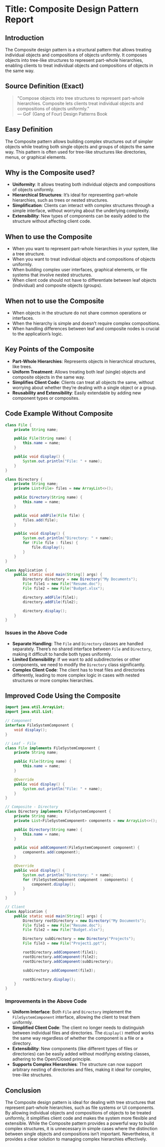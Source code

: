 # **Title**: Composite Design Pattern Report

## **Introduction**

The Composite design pattern is a structural pattern that allows treating individual objects and compositions of objects uniformly. It composes objects into tree-like structures to represent part-whole hierarchies, enabling clients to treat individual objects and compositions of objects in the same way.

## **Source Definition (Exact)**

> "Compose objects into tree structures to represent part-whole hierarchies. Composite lets clients treat individual objects and compositions of objects uniformly."  
> — GoF (Gang of Four) Design Patterns Book

## **Easy Definition**

The Composite pattern allows building complex structures out of simpler objects while treating both single objects and groups of objects the same way. This pattern is often used for tree-like structures like directories, menus, or graphical elements.

## **Why is the Composite used?**

- **Uniformity**: It allows treating both individual objects and compositions of objects uniformly.
- **Hierarchical Structures**: It’s ideal for representing part-whole hierarchies, such as trees or nested structures.
- **Simplification**: Clients can interact with complex structures through a simple interface, without worrying about the underlying complexity.
- **Extensibility**: New types of components can be easily added to the structure without affecting client code.

## **When to use the Composite**

- When you want to represent part-whole hierarchies in your system, like a tree structure.
- When you want to treat individual objects and compositions of objects uniformly.
- When building complex user interfaces, graphical elements, or file systems that involve nested structures.
- When client code should not have to differentiate between leaf objects (individual) and composite objects (groups).

## **When not to use the Composite**

- When objects in the structure do not share common operations or interfaces.
- When the hierarchy is simple and doesn’t require complex compositions.
- When handling differences between leaf and composite nodes is crucial to the application’s logic.

## **Key Points of the Composite**

- **Part-Whole Hierarchies**: Represents objects in hierarchical structures, like trees.
- **Uniform Treatment**: Allows treating both leaf (single) objects and composite objects in the same way.
- **Simplifies Client Code**: Clients can treat all objects the same, without worrying about whether they’re dealing with a single object or a group.
- **Reusability and Extensibility**: Easily extendable by adding new component types or composites.

## **Code Example Without Composite**

```java
class File {
    private String name;

    public File(String name) {
        this.name = name;
    }

    public void display() {
        System.out.println("File: " + name);
    }
}

class Directory {
    private String name;
    private List<File> files = new ArrayList<>();

    public Directory(String name) {
        this.name = name;
    }

    public void addFile(File file) {
        files.add(file);
    }

    public void display() {
        System.out.println("Directory: " + name);
        for (File file : files) {
            file.display();
        }
    }
}

class Application {
    public static void main(String[] args) {
        Directory directory = new Directory("My Documents");
        File file1 = new File("Resume.doc");
        File file2 = new File("Budget.xlsx");

        directory.addFile(file1);
        directory.addFile(file2);

        directory.display();
    }
}
```

### **Issues in the Above Code**

- **Separate Handling**: The `File` and `Directory` classes are handled separately. There’s no shared interface between `File` and `Directory`, making it difficult to handle both types uniformly.
- **Limited Extensibility**: If we want to add subdirectories or other components, we need to modify the `Directory` class significantly.
- **Complex Client Code**: The client has to treat files and directories differently, leading to more complex logic in cases with nested structures or more complex hierarchies.

## **Improved Code Using the Composite**

```java
import java.util.ArrayList;
import java.util.List;

// Component
interface FileSystemComponent {
    void display();
}

// Leaf - File
class File implements FileSystemComponent {
    private String name;

    public File(String name) {
        this.name = name;
    }

    @Override
    public void display() {
        System.out.println("File: " + name);
    }
}

// Composite - Directory
class Directory implements FileSystemComponent {
    private String name;
    private List<FileSystemComponent> components = new ArrayList<>();

    public Directory(String name) {
        this.name = name;
    }

    public void addComponent(FileSystemComponent component) {
        components.add(component);
    }

    @Override
    public void display() {
        System.out.println("Directory: " + name);
        for (FileSystemComponent component : components) {
            component.display();
        }
    }
}

// Client
class Application {
    public static void main(String[] args) {
        Directory rootDirectory = new Directory("My Documents");
        File file1 = new File("Resume.doc");
        File file2 = new File("Budget.xlsx");

        Directory subDirectory = new Directory("Projects");
        File file3 = new File("Project1.ppt");

        rootDirectory.addComponent(file1);
        rootDirectory.addComponent(file2);
        rootDirectory.addComponent(subDirectory);

        subDirectory.addComponent(file3);

        rootDirectory.display();
    }
}
```

### **Improvements in the Above Code**

- **Uniform Interface**: Both `File` and `Directory` implement the `FileSystemComponent` interface, allowing the client to treat them uniformly.
- **Simplified Client Code**: The client no longer needs to distinguish between individual files and directories. The `display()` method works the same way regardless of whether the component is a file or a directory.
- **Extensibility**: New components (like different types of files or directories) can be easily added without modifying existing classes, adhering to the Open/Closed principle.
- **Supports Complex Hierarchies**: The structure can now support arbitrary nesting of directories and files, making it ideal for complex, tree-like structures.

## **Conclusion**

The Composite design pattern is ideal for dealing with tree structures that represent part-whole hierarchies, such as file systems or UI components. By allowing individual objects and compositions of objects to be treated uniformly, it simplifies client code and makes the system more flexible and extensible. While the Composite pattern provides a powerful way to build complex structures, it is unnecessary in simple cases where the distinction between single objects and compositions isn’t important. Nevertheless, it provides a clear solution to managing complex hierarchies effectively.
